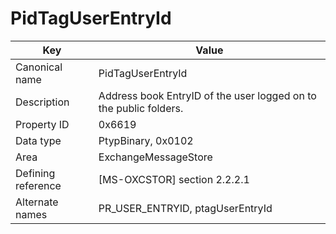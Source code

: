 # PidTagUserEntryId

| Key | Value |
|---|---|
| Canonical name | PidTagUserEntryId |
| Description | Address book EntryID of the user logged on to the public folders. |
| Property ID | 0x6619 |
| Data type | PtypBinary, 0x0102 |
| Area | ExchangeMessageStore |
| Defining reference | [MS-OXCSTOR] section 2.2.2.1 |
| Alternate names | PR_USER_ENTRYID, ptagUserEntryId |
